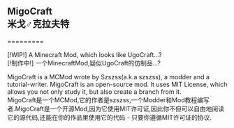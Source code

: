 <h2>MigoCraft<br/>
米戈♂克拉夫特</h2>
=========

[!WIP!] A Minecraft Mod, which looks like UgoCraft...?<br/>
[!制作中!] 一个MinecraftMod,疑似UgoCraft的仿制品...?


MigoCraft is a MCMod wrote by Szszss(a.k.a szszss), a modder and a tutorial-writer. MigoCraft is an open-source mod. It uses MIT License, which allows you not only study it, but also create a branch from it.<br/>
MigoCraft是一个MCMod,它的作者是szszss,一个Modder和Mod教程编写者.MigoCraft是一个开源Mod,因为它使用MIT许可证,因此你不但可以自由地阅读它的源代码,还能在你的作品里使用它的代码 - 只要你遵循MIT许可证的协议.
